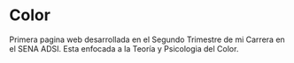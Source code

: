 # Color
Primera pagina web desarrollada en el Segundo Trimestre de mi Carrera en el SENA ADSI. Esta enfocada a la Teoría y Psicologia del Color.

